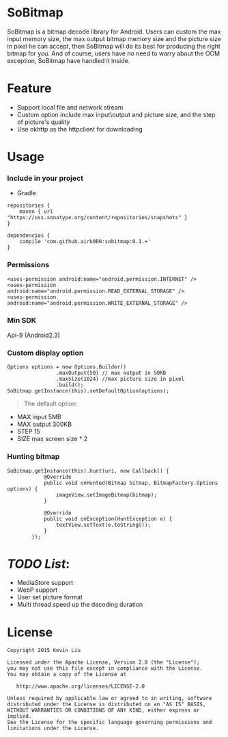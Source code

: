 # SoBitmap
SoBitmap is a bitmap decode library for Android. Users can custom the max input memory size,
the max output bitmap memory size and the picture size in pixel he can accept, then SoBitmap
will do its best for producing the right bitmap for you. And of course, users have no need to
warry about the OOM exception, SoBitmap have handled it inside.

# Feature

- Support local file and network stream
- Custom option include max input\output and picture size, and the step of picture's quality
- Use okhttp as the httpclient for downloading

# Usage

### Include in your project

- Gradle

```
repositories {
    maven { url "https://oss.sonatype.org/content/repositories/snapshots" }
}

dependencies {
	compile 'com.github.airk000:sobitmap:0.1.+'
}
```

### Permissions

```
<uses-permission android:name="android.permission.INTERNET" />
<uses-permission android:name="android.permission.READ_EXTERNAL_STORAGE" />
<uses-permission android:name="android.permission.WRITE_EXTERNAL_STORAGE" />
```

### Min SDK

Api-9 (Android2.3)

### Custom display option
```
Options options = new Options.Builder()
                .maxOutput(50) // max output in 50KB
                .maxSize(1024) //max picture size in pixel
                .build();
SoBitmap.getInstance(this).setDefaultOption(options);
```

>The default option:

- MAX input 5MB
- MAX output 300KB
- STEP 15
- SIZE max screen size * 2



### Hunting bitmap

```
SoBitmap.getInstance(this).hunt(uri, new Callback() {
            @Override
            public void onHunted(Bitmap bitmap, BitmapFactory.Options options) {
                imageView.setImageBitmap(bitmap);
            }

            @Override
            public void onException(HuntException e) {
                textView.setText(e.toString());
            }
        });
```

# *TODO List*:

- MediaStore support
- WebP support
- User set picture format
- Multi thread speed up the decoding duration

# License

```
Copyright 2015 Kevin Liu

Licensed under the Apache License, Version 2.0 (the "License");
you may not use this file except in compliance with the License.
You may obtain a copy of the License at

   http://www.apache.org/licenses/LICENSE-2.0

Unless required by applicable law or agreed to in writing, software
distributed under the License is distributed on an "AS IS" BASIS,
WITHOUT WARRANTIES OR CONDITIONS OF ANY KIND, either express or implied.
See the License for the specific language governing permissions and
limitations under the License.
```